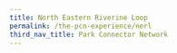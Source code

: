 ```yaml
---
title: North Eastern Riverine Loop
permalink: /the-pcn-experience/nerl
third_nav_title: Park Connector Network
---
```

